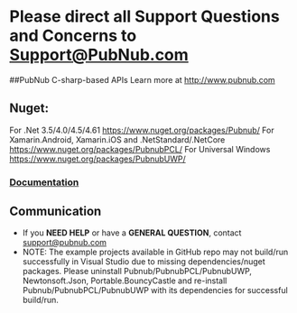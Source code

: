 # Please direct all Support Questions and Concerns to Support@PubNub.com

##PubNub C-sharp-based APIs
Learn more at http://www.pubnub.com

## Nuget:
For .Net 3.5/4.0/4.5/4.61 https://www.nuget.org/packages/Pubnub/
For Xamarin.Android, Xamarin.iOS and .NetStandard/.NetCore https://www.nuget.org/packages/PubnubPCL/ 
For Universal Windows https://www.nuget.org/packages/PubnubUWP/

### [Documentation](https://www.pubnub.com/docs/c-sharp-dot-net-c-sharp/pubnub-c-sharp-sdk)

## Communication

- If you **NEED HELP** or have a **GENERAL QUESTION**, contact <support@pubnub.com>
- NOTE: The example projects available in GitHub repo may not build/run successfully in Visual Studio due to missing dependencies/nuget packages. Please uninstall Pubnub/PubnubPCL/PubnubUWP, Newtonsoft.Json, Portable.BouncyCastle and re-install Pubnub/PubnubPCL/PubnubUWP with its dependencies for successful build/run.


